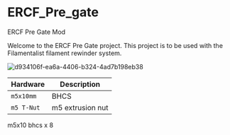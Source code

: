 # ERCF_Pre_gate
ERCF Pre Gate Mod

Welcome to the ERCF Pre Gate project. This project is to be used with the Filamentalist filament rewinder system.


![d934106f-ea6a-4406-b324-4ad7b198eb38](https://github.com/user-attachments/assets/97112e4e-5831-4106-853a-5d935b3962a0)


| Hardware | Description |
| --- | --- |
| `m5x10mm` | BHCS |
| `m5 T-Nut` | m5 extrusion nut |
m5x10 bhcs x 8
